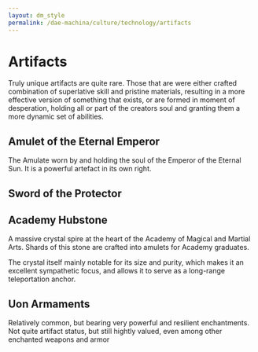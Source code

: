 ```yaml
---
layout: dm_style
permalink: /dae-machina/culture/technology/artifacts
---
```


# Artifacts

Truly unique artifacts are quite rare.
Those that are were either crafted combination of superlative skill and pristine materials, resulting in a more effective version of something that exists, or are formed in moment of desperation, 
holding all or part of the creators soul and granting them a more dynamic set of abilities.


## Amulet of the Eternal Emperor

The Amulate worn by and holding the soul of the Emperor of the Eternal Sun.
It is a powerful artefact in its own right.


## Sword of the Protector

## Academy Hubstone

A massive crystal spire at the heart of the Academy of Magical and Martial Arts.
Shards of this stone are crafted into amulets for Academy graduates.

The crystal itself mainly notable for its size and purity, which makes it an excellent sympathetic focus, and allows it to serve as a long-range teleportation anchor.




## Uon Armaments

Relatively common, but bearing very powerful and resilient enchantments.
Not quite artifact status, but still hightly valued, even among other enchanted weapons and armor